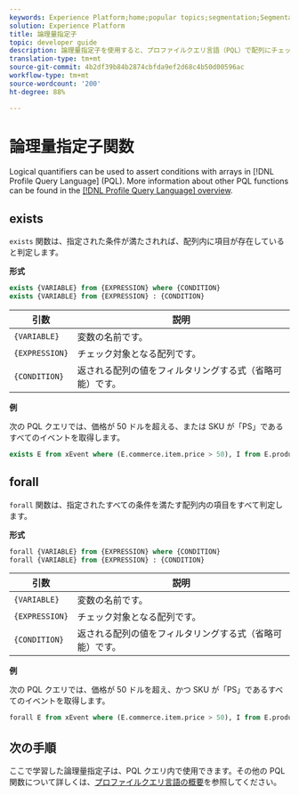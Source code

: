 ```yaml
---
keywords: Experience Platform;home;popular topics;segmentation;Segmentation;Segmentation Service;pql;PQL;Profile Query Language;logical quantifiers;logical quantifier;
solution: Experience Platform
title: 論理量指定子
topic: developer guide
description: 論理量指定子を使用すると、プロファイルクエリ言語（PQL）で配列にチェック条件を付けることができます。
translation-type: tm+mt
source-git-commit: 4b2df39b84b2874cbfda9ef2d68c4b50d00596ac
workflow-type: tm+mt
source-wordcount: '200'
ht-degree: 88%

---
```



# 論理量指定子関数

Logical quantifiers can be used to assert conditions with arrays in [!DNL Profile Query Language] (PQL). More information about other PQL functions can be found in the [[!DNL Profile Query Language] overview](./overview.md).

## exists

`exists` 関数は、指定された条件が満たされれば、配列内に項目が存在していると判定します。

**形式**

```sql
exists {VARIABLE} from {EXPRESSION} where {CONDITION}
exists {VARIABLE} from {EXPRESSION} : {CONDITION}
```

| 引数 | 説明 |
| ---------- | ----------- |
| `{VARIABLE}` | 変数の名前です。 |
| `{EXPRESSION}` | チェック対象となる配列です。 |
| `{CONDITION}` | 返される配列の値をフィルタリングする式（省略可能）です。 |

**例**

次の PQL クエリでは、価格が 50 ドルを超える、または SKU が「PS」であるすべてのイベントを取得します。

```sql
exists E from xEvent where (E.commerce.item.price > 50), I from E.productListItems where I.SKU = "PS"
```

## forall

`forall` 関数は、指定されたすべての条件を満たす配列内の項目をすべて判定します。

**形式**

```sql
forall {VARIABLE} from {EXPRESSION} where {CONDITION}
forall {VARIABLE} from {EXPRESSION} : {CONDITION}
```

| 引数 | 説明 |
| ---------- | ----------- |
| `{VARIABLE}` | 変数の名前です。 |
| `{EXPRESSION}` | チェック対象となる配列です。 |
| `{CONDITION}` | 返される配列の値をフィルタリングする式（省略可能）です。 |

**例**

次の PQL クエリでは、価格が 50 ドルを超え、かつ SKU が「PS」であるすべてのイベントを取得します。

```sql
forall E from xEvent where (E.commerce.item.price > 50), I from E.productListItems where I.SKU = "PS"
```

## 次の手順

ここで学習した論理量指定子は、PQL クエリ内で使用できます。その他の PQL 関数について詳しくは、[プロファイルクエリ言語の概要](./overview.md)を参照してください。
